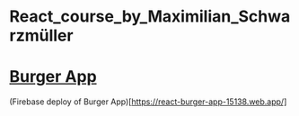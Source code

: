 # React_course_by_Maximilian_Schwarzmüller

# [Burger App](https://react-burger-app-15138.web.app/)

(Firebase deploy of Burger App)[https://react-burger-app-15138.web.app/]